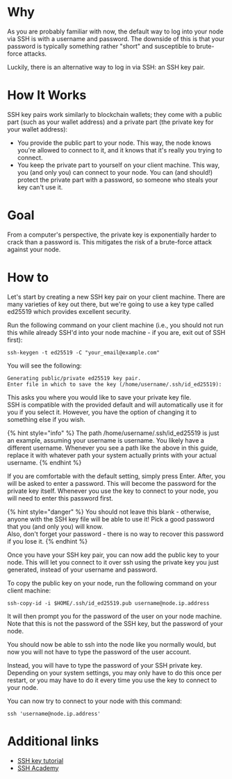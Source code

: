# Why
As you are probably familiar with now, the default way to log into your node via SSH is with a username and password. The downside of this is that your password is typically something rather "short" and susceptible to brute-force attacks.

Luckily, there is an alternative way to log in via SSH: an SSH key pair.

# How It Works
SSH key pairs work similarly to blockchain wallets; they come with a public part (such as your wallet address) and a private part (the private key for your wallet address):

- You provide the public part to your node.  This way, the node knows you're allowed to connect to it, and it knows that it's really you trying to connect.
- You keep the private part to yourself on your client machine. This way, you (and only you) can connect to your node.  You can (and should!) protect the private part with a password, so someone who steals your key can't use it.

# Goal
From a computer's perspective, the private key is exponentially harder to crack than a password is. This mitigates the risk of a brute-force attack against your node.

# How to
Let's start by creating a new SSH key pair on your client machine. There are many varieties of key out there, but we're going to use a key type called ed25519 which provides excellent security.  

Run the following command on your client machine (i.e., you should not run this while already SSH'd into your node machine - if you are, exit out of SSH first):
```shell
ssh-keygen -t ed25519 -C "your_email@example.com"
```

You will see the following:
```
Generating public/private ed25519 key pair.
Enter file in which to save the key (/home/username/.ssh/id_ed25519):
```

This asks you where you would like to save your private key file.  
SSH is compatible with the provided default and will automatically use it for you if you select it. However, you have the option of changing it to something else if you wish.

{% hint style="info" %}
The path /home/username/.ssh/id_ed25519 is just an example, assuming your username is username. You likely have a different username. Whenever you see a path like the above in this guide, replace it with whatever path your system actually prints with your actual username.
{% endhint %}

If you are comfortable with the default setting, simply press Enter.
After, you will be asked to enter a password. This will become the password for the private key itself. Whenever you use the key to connect to your node, you will need to enter this password first.

{% hint style="danger" %}
You should not leave this blank - otherwise, anyone with the SSH key file will be able to use it! Pick a good password that you (and only you) will know.  
Also, don't forget your password - there is no way to recover this password if you lose it.
{% endhint %}

Once you have your SSH key pair, you can now add the public key to your node. This will let you connect to it over ssh using the private key you just generated, instead of your username and password.

To copy the public key on your node, run the following command on your client machine:
```shell
ssh-copy-id -i $HOME/.ssh/id_ed25519.pub username@node.ip.address
```

It will then prompt you for the password of the user on your node machine. Note that this is not the password of the SSH key, but the password of your node.  

You should now be able to ssh into the node like you normally would, but now you will not have to type the password of the user account.  

Instead, you will have to type the password of your SSH private key.  
Depending on your system settings, you may only have to do this once per restart, or you may have to do it every time you use the key to connect to your node.  

You can now try to connect to your node with this command:
```shell
ssh 'username@node.ip.address'
```

# Additional links
- [SSH key tutorial](https://canvas.cse.taylor.edu/courses/27/pages/ssh-key-tutorial)
- [SSH Academy](https://www.ssh.com/academy/ssh/host-key)